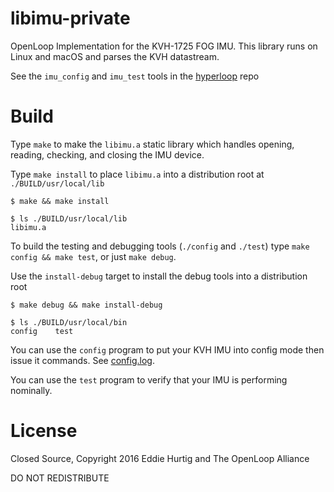 # libimu-private

OpenLoop Implementation for the KVH-1725 FOG IMU.  This library runs on Linux and macOS and parses the KVH datastream.

See the `imu_config` and `imu_test` tools in the [hyperloop](https://github.com/ParadigmHyperloop/hyperloop) repo 


# Build

Type `make` to make the `libimu.a` static library which handles opening, reading, checking, and closing the IMU device.

Type `make install` to place `libimu.a` into a distribution root at `./BUILD/usr/local/lib`
```
$ make && make install

$ ls ./BUILD/usr/local/lib
libimu.a
```

To build the testing and debugging tools (`./config` and `./test`) type `make config && make test`, or just `make debug`.

Use the `install-debug` target to install the debug tools into a distribution root

```
$ make debug && make install-debug

$ ls ./BUILD/usr/local/bin
config    test
```

You can use the `config` program to put your KVH IMU into config mode then issue it commands.  See [config.log](config.log).

You can use the `test` program to verify that your IMU is performing nominally.

# License

Closed Source, Copyright 2016 Eddie Hurtig and The OpenLoop Alliance

DO NOT REDISTRIBUTE
